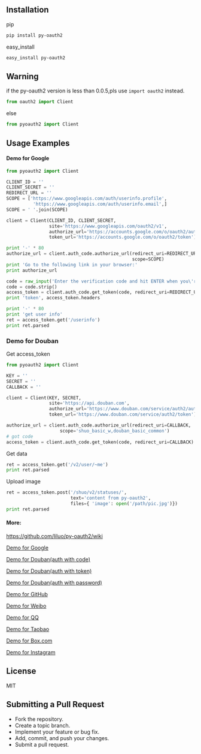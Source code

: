 ## Installation

pip
``` bash
pip install py-oauth2
```

easy_install
``` bash
easy_install py-oauth2
```

## Warning

if the py-oauth2 version is less than 0.0.5,pls use `import oauth2` instead.

``` python
from oauth2 import Client
```

else

``` python
from pyoauth2 import Client
```

## Usage Examples

#### Demo for Google

``` python
from pyoauth2 import Client

CLIENT_ID = ''
CLIENT_SECRET = ''
REDIRECT_URL = ''
SCOPE = ['https://www.googleapis.com/auth/userinfo.profile', 
          'https://www.googleapis.com/auth/userinfo.email',]
SCOPE = ' '.join(SCOPE)

client = Client(CLIENT_ID, CLIENT_SECRET,
                site='https://www.googleapis.com/oauth2/v1',
                authorize_url='https://accounts.google.com/o/oauth2/auth',
                token_url='https://accounts.google.com/o/oauth2/token')

print '-' * 80
authorize_url = client.auth_code.authorize_url(redirect_uri=REDIRECT_URL, 
                                               scope=SCOPE)
print 'Go to the following link in your browser:'
print authorize_url

code = raw_input('Enter the verification code and hit ENTER when you\'re done:')
code = code.strip()
access_token = client.auth_code.get_token(code, redirect_uri=REDIRECT_URL)
print 'token', access_token.headers

print '-' * 80
print 'get user info' 
ret = access_token.get('/userinfo')
print ret.parsed

```

### Demo for Douban

Get access_token

``` python
from pyoauth2 import Client

KEY = ''
SECRET = ''
CALLBACK = ''

client = Client(KEY, SECRET, 
                site='https://api.douban.com', 
                authorize_url='https://www.douban.com/service/auth2/auth',
                token_url='https://www.douban.com/service/auth2/token')

authorize_url = client.auth_code.authorize_url(redirect_uri=CALLBACK, 
                    scope='shuo_basic_w,douban_basic_common')
# got code
access_token = client.auth_code.get_token(code, redirect_uri=CALLBACK)
```

Get data

``` python
ret = access_token.get('/v2/user/~me')
print ret.parsed
```

Upload image

``` python
ret = access_token.post('/shuo/v2/statuses/', 
                        text='content from py-oauth2', 
                        files={ 'image': open('/path/pic.jpg')})
print ret.parsed
```

#### More:

<https://github.com/liluo/py-oauth2/wiki>

[Demo for Google](https://github.com/liluo/py-oauth2/wiki/Google)

[Demo for Douban(auth with code)](https://github.com/liluo/py-oauth2/wiki/Douban)

[Demo for Douban(auth with token)](https://github.com/liluo/py-oauth2/wiki/Douban2)

[Demo for Douban(auth with password)](https://github.com/liluo/py-oauth2/wiki/Douban3)

[Demo for GitHub](https://github.com/liluo/py-oauth2/wiki/GitHub)

[Demo for Weibo](https://github.com/liluo/py-oauth2/wiki/Weibo)

[Demo for QQ](https://github.com/liluo/py-oauth2/wiki/QQ-OAuth-2.0)

[Demo for Taobao](https://github.com/liluo/py-oauth2/wiki/Taobao-OAuth-2.0)

[Demo for Box.com](https://github.com/liluo/py-oauth2/wiki/Box.com)

[Demo for Instagram](https://github.com/liluo/py-oauth2/wiki/Instagram)

## License

MIT

## Submitting a Pull Request
* Fork the repository.
* Create a topic branch.
* Implement your feature or bug fix.
* Add, commit, and push your changes.
* Submit a pull request.
